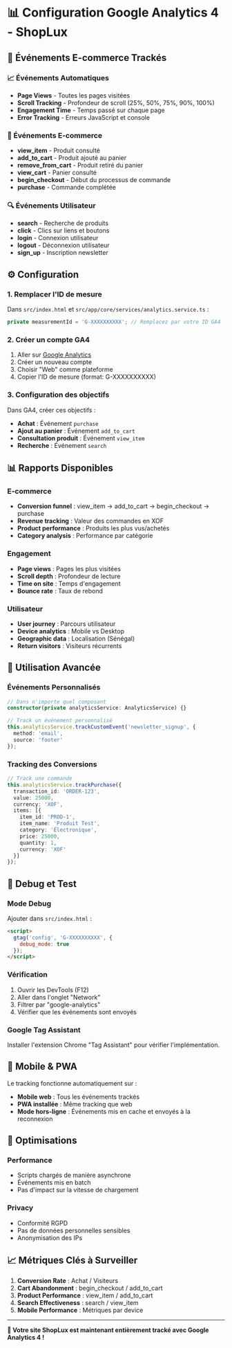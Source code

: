 # 📊 Configuration Google Analytics 4 - ShopLux

## 🎯 Événements E-commerce Trackés

### 📈 Événements Automatiques
- **Page Views** - Toutes les pages visitées
- **Scroll Tracking** - Profondeur de scroll (25%, 50%, 75%, 90%, 100%)
- **Engagement Time** - Temps passé sur chaque page
- **Error Tracking** - Erreurs JavaScript et console

### 🛒 Événements E-commerce
- **view_item** - Produit consulté
- **add_to_cart** - Produit ajouté au panier
- **remove_from_cart** - Produit retiré du panier
- **view_cart** - Panier consulté
- **begin_checkout** - Début du processus de commande
- **purchase** - Commande complétée

### 🔍 Événements Utilisateur
- **search** - Recherche de produits
- **click** - Clics sur liens et boutons
- **login** - Connexion utilisateur
- **logout** - Déconnexion utilisateur
- **sign_up** - Inscription newsletter

## ⚙️ Configuration

### 1. Remplacer l'ID de mesure
Dans `src/index.html` et `src/app/core/services/analytics.service.ts` :
```typescript
private measurementId = 'G-XXXXXXXXXX'; // Remplacez par votre ID GA4
```

### 2. Créer un compte GA4
1. Aller sur [Google Analytics](https://analytics.google.com/)
2. Créer un nouveau compte
3. Choisir "Web" comme plateforme
4. Copier l'ID de mesure (format: G-XXXXXXXXXX)

### 3. Configuration des objectifs
Dans GA4, créer ces objectifs :
- **Achat** : Événement `purchase`
- **Ajout au panier** : Événement `add_to_cart`
- **Consultation produit** : Événement `view_item`
- **Recherche** : Événement `search`

## 📊 Rapports Disponibles

### E-commerce
- **Conversion funnel** : view_item → add_to_cart → begin_checkout → purchase
- **Revenue tracking** : Valeur des commandes en XOF
- **Product performance** : Produits les plus vus/achetés
- **Category analysis** : Performance par catégorie

### Engagement
- **Page views** : Pages les plus visitées
- **Scroll depth** : Profondeur de lecture
- **Time on site** : Temps d'engagement
- **Bounce rate** : Taux de rebond

### Utilisateur
- **User journey** : Parcours utilisateur
- **Device analytics** : Mobile vs Desktop
- **Geographic data** : Localisation (Sénégal)
- **Return visitors** : Visiteurs récurrents

## 🚀 Utilisation Avancée

### Événements Personnalisés
```typescript
// Dans n'importe quel composant
constructor(private analyticsService: AnalyticsService) {}

// Track un événement personnalisé
this.analyticsService.trackCustomEvent('newsletter_signup', {
  method: 'email',
  source: 'footer'
});
```

### Tracking des Conversions
```typescript
// Track une commande
this.analyticsService.trackPurchase({
  transaction_id: 'ORDER-123',
  value: 25000,
  currency: 'XOF',
  items: [{
    item_id: 'PROD-1',
    item_name: 'Produit Test',
    category: 'Électronique',
    price: 25000,
    quantity: 1,
    currency: 'XOF'
  }]
});
```

## 🔧 Debug et Test

### Mode Debug
Ajouter dans `src/index.html` :
```html
<script>
  gtag('config', 'G-XXXXXXXXXX', {
    debug_mode: true
  });
</script>
```

### Vérification
1. Ouvrir les DevTools (F12)
2. Aller dans l'onglet "Network"
3. Filtrer par "google-analytics"
4. Vérifier que les événements sont envoyés

### Google Tag Assistant
Installer l'extension Chrome "Tag Assistant" pour vérifier l'implémentation.

## 📱 Mobile & PWA

Le tracking fonctionne automatiquement sur :
- **Mobile web** : Tous les événements trackés
- **PWA installée** : Même tracking que web
- **Mode hors-ligne** : Événements mis en cache et envoyés à la reconnexion

## 🎯 Optimisations

### Performance
- Scripts chargés de manière asynchrone
- Événements mis en batch
- Pas d'impact sur la vitesse de chargement

### Privacy
- Conformité RGPD
- Pas de données personnelles sensibles
- Anonymisation des IPs

## 📈 Métriques Clés à Surveiller

1. **Conversion Rate** : Achat / Visiteurs
2. **Cart Abandonment** : begin_checkout / add_to_cart
3. **Product Performance** : view_item / add_to_cart
4. **Search Effectiveness** : search / view_item
5. **Mobile Performance** : Métriques par device

---

**🎉 Votre site ShopLux est maintenant entièrement tracké avec Google Analytics 4 !**
